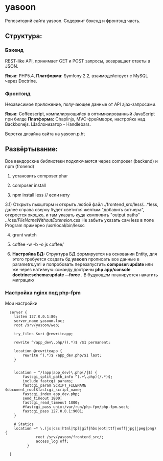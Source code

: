 yasoon
======

Репозиторий сайта yasoon. Содержит бэкенд и фронтэнд часть.

## Структура:

### Бэкенд
REST-like API, принимает GET и POST запросы, возвращает ответы в JSON.

**Язык:** PHP5.4, 
**Платформа:** Symfony 2.2, взаимодействует с MySQL через Doctrine.

### Фронтэнд 
Независимое приложение, получающее данные от API ajax-запросами.

**Язык:** Coffeescript, компилирующийся в оптимизированный JavaScript при билде
**Платформа:** Chaplinjs, MVC-фреймворк, настройка над Backbonejs. Шаблонизатор - Handlebars.

Верстка дизайна сайта на yasoon.p.ht

## Развёртывание:
Все вендорские библиотеки подключаются через composer (backend) и npm (fronend)

1) установить composer.phar

1) composer install

3) npm install less // если нету 

3.1) Открыть пыхшторм и открыть любой файл ./frontend_src/less/...*less, 
     далее справа сверху будет светится желтым "добавить вотчера", откроется окошко, 
     и там указать куда компилить "output paths" ../css/$FileNameWithoutExtension$.css
     Не забыть указать сам less в поле Program примерно /usr/local/bin/lessc

4) grunt watch

5) coffee -w -b -o js coffee/

6) **Настройка БД:** Структура БД формируется на основании Entity, для этого требуется создать бд **yasoon** 
   прописать все данные в parametrs.yml и попробовать перезапустить **composer:update** или же через нативную команду доктрины
   **php app/console doctrine:schema:update --force** . В будующем планируется накатить миграцию

### Настройка nginx под php-fpm

Мои настройки

      server {
        listen 127.0.0.1:80;
      	server_name yasoon.loc;
      	root /srv/yasoon/web;
      	 
      	try_files $uri @rewriteapp;
      
        rewrite ^/app_dev\.php/?(.*)$ /$1 permanent;
      	 
      	location @rewriteapp {
      		rewrite ^(.*)$ /app_dev.php/$1 last;
      	}
      	 
      	 
      	location ~ ^/(app|app_dev)\.php(/|$) {
      		fastcgi_split_path_info ^(.+\.php)(/.*)$;
      		include fastcgi_params;
      		fastcgi_param SCRIPT_FILENAME $document_root$fastcgi_script_name;
      		fastcgi_index app_dev.php;
      		send_timeout 1800;
      		fastcgi_read_timeout 1800;
      		#fastcgi_pass unix:/var/run/php-fpm/php-fpm.sock;
      		fastcgi_pass 127.0.0.1:9001;
      	}
      	 
      	# Statics
      	location ~* \.(js|css|html|tpl|gif|hbs|eot|ttf|woff|jpg|jpeg|png) {
                  root /srv/yasoon/frontend_src/;
                  access_log off;
              }
      
      }




